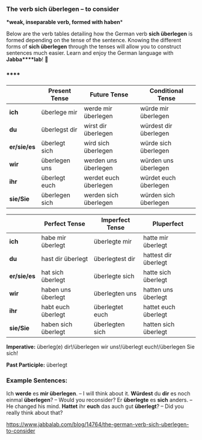 ### The verb sich überlegen – to consider

**\*weak, inseparable verb, formed with haben***

Below are the verb tables detailing how the German verb **sich überlegen** is formed depending on the tense of the sentence. Knowing the different forms of **sich überlegen** through the tenses will allow you to construct sentences much easier. Learn and enjoy the German language with **Jabba****lab**! 🙂

### ****

|               | **Present Tense** | **Future Tense**      | **Conditional Tense** |
| ------------- | ----------------- | --------------------- | --------------------- |
| **ich**       | überlege mir      | werde mir überlegen   | würde mir überlegen   |
| **du**        | überlegst dir     | wirst dir überlegen   | würdest dir überlegen |
| **er/sie/es** | überlegt sich     | wird sich überlegen   | würde sich überlegen  |
| **wir**       | überlegen uns     | werden uns überlegen  | würden uns überlegen  |
| **ihr**       | überlegt euch     | werdet euch überlegen | würdet euch überlegen |
| **sie/Sie**   | überlegen sich    | werden sich überlegen | würden sich überlegen |

 

|               | Perfect Tense       | Imperfect Tense | Pluperfect           |
| ------------- | ------------------- | --------------- | -------------------- |
| **ich**       | habe mir überlegt   | überlegte mir   | hatte mir überlegt   |
| **du**        | hast dir überlegt   | überlegtest dir | hattest dir überlegt |
| **er/sie/es** | hat sich überlegt   | überlegte sich  | hatte sich überlegt  |
| **wir**       | haben uns überlegt  | überlegten uns  | hatten uns überlegt  |
| **ihr**       | habt euch überlegt  | überlegtet euch | hattet euch überlegt |
| **sie/Sie**   | haben sich überlegt | überlegten sich | hatten sich überlegt |

**Imperative:** überleg(e) dir!/überlegen wir uns!/überlegt euch!/überlegen Sie sich!

**Past Participle:** überlegt

### Example Sentences:

Ich **werde** es **mir überlegen**. – I will think about it.
**Würdest** du **dir** es noch einmal **überlegen**? – Would you reconsider?
Er **überlegte** es **sich** anders. – He changed his mind.
**Hattet** ihr **euch** das auch gut **überlegt**? – Did you really think about that?



https://www.jabbalab.com/blog/14764/the-german-verb-sich-uberlegen-to-consider